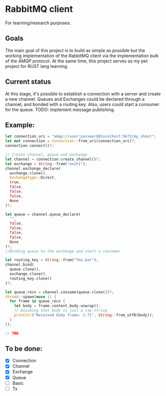 # RabbitMQ client 
For learning/research purposes.

## Goals
The main goal of this project is to build as simple as possible but the working implementation of the RabbitMQ client
via the implementation bulk of the AMQP protocol. At the same time, this project serves as my pet project for RUST lang learning.

## Current status
At this stage, it's possible to establish a connection with a server and create a new channel. Queues and Exchanges could be
declared through a channel, and bonded with a routing key. Also, users could start a consumer for the queue.
TODO: implement message publishing.

## Example:
```rust
let connection_uri = "amqp://user:password@localhost:5672/my_vhost";
let mut connection = Connection::from_uri(connection_uri)?;
connection.connect()?;

// Create channel, queue and exchange
let channel = connection.create_channel()?;
let exchange = String::from("exch1");
channel.exchange_declare(
  exchange.clone(),
  ExchangeType::Direct,
  true,
  false,
  false,
  false,
  None
)?;

let queue = channel.queue_declare(
  "",
  false,
  false,
  false,
  false,
  None
)?;
//Binding queue to the exchange and start a consumer

let routing_key = String::from("foo.bar");
channel.bind(
  queue.clone(),
  exchange.clone(),
  routing_key.clone()
)?;

let queue_recv = channel.consume(queue.clone())?;
thread::spawn(move || {
  for frame in queue_recv {
    let body = frame.content_body.unwrap();
    // Assuming that body is just a raw string
    println!("Received body frame: {:?}", String::from_utf8(body));
  }
});

// TBD
```
## To be done:
- [x] Connection
- [x] Channel
- [X] Exchange
- [x] Queue
- [ ] Basic
- [ ] Tx
